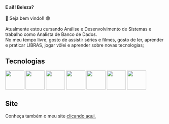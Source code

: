 #### E ai!! Beleza? </br>
👋 Seja bem vindo!! 😄</br></br>
Atualmente estou cursando Análise e Desenvolvimento de Sistemas e trabalho como Analista de Banco de Dados.</br>
No meu tempo livre, gosto de assistir séries e filmes, gosto de ler, aprender e praticar LIBRAS, jogar vôlei e aprender sobre novas tecnologias;

## Tecnologias
<div display="flex">

<!-- Icon HTML -->
<img src="https://cdn-icons-png.flaticon.com/512/136/136528.png" width="60" height="60">

<!-- Icon CSS -->
<img src="https://cdn-icons-png.flaticon.com/512/136/136527.png" width="60" height="60">

<!-- Icon JavaScript -->
<img src="https://cdn-icons-png.flaticon.com/512/136/136530.png" width="60" height="60">

<!-- Icon PHP -->
<img src="https://cdn-icons.flaticon.com/png/512/5815/premium/5815212.png?token=exp=1658847873~hmac=59ef98738a2da209ea82ca0a6fd79fac" width="60" height="60">

<!-- Icon MySQL -->
<img src="https://cdn-icons-png.flaticon.com/512/7207/7207175.png" width="60" height="60">

<!-- Icon Dart -->
<img src="https://avatars1.githubusercontent.com/u/1609975?s=200&v=4" width="60" height="60">

<!-- Icon Flutter -->
<img src="https://gblobscdn.gitbook.com/spaces%2F-LanYWbVFl837-fblbH8%2Favatar.png?alt=media" width="60" height="60">

</div>


## Site

Conheça também o meu site <a href="https://lucaslorran.tech" target="_blank">clicando aqui.</a>
